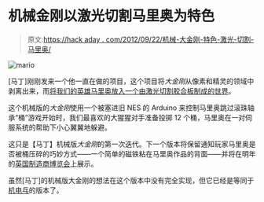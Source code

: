 # 机械金刚以激光切割马里奥为特色

> 原文:[https://hack aday . com/2012/09/22/机械-大金刚-特色-激光-切割-马里奥/](https://hackaday.com/2012/09/22/mechanical-donkey-kong-features-laser-cut-mario/)

![](../Images/620425748e4a85c0869484e9a021ab6f.png "mario")

[马丁]刚刚发来一个他一直在做的项目，这个项目将*大金刚*从像素和精灵的领域中剥离出来，而[将我们的英雄马里奥放入一个由激光切割胶合板制成的世界](http://msraynsford.blogspot.co.uk/2012/09/mechanical-donkey-kong-v1.html)。

这个机械版的*大金刚*使用一个被塞进旧 NES 的 Arduino 来控制马里奥跳过滚珠轴承“桶”游戏开始时，我们最喜欢的大猩猩对手准备投掷 12 个桶，马里奥在一对伺服系统的帮助下小心翼翼地躲避。

这只是【马丁】机械版*大金刚*的第一次迭代。下一个版本将保留通知玩家马里奥是否被桶压碎的巧妙方式——一个简单的磁铁粘在马里奥作品的背面——并将在明年的[英国制造商博览会](http://makerfaireuk.com/)上展示。

虽然[马丁]的机械版大金刚的想法在这个版本中没有完全实现，但它已经是等同于[机电乓](http://cyberniklas.de/pongmechanik/indexen.html)的版本了。